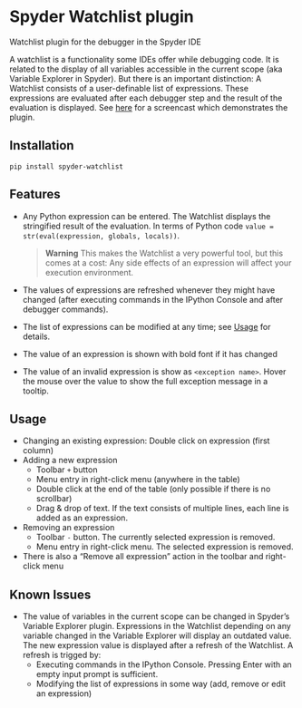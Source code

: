 # Spyder Watchlist plugin

Watchlist plugin for the debugger in the Spyder IDE

A watchlist is a functionality some IDEs offer while debugging code. It is
related to the display of all variables accessible in the current scope (aka
Variable Explorer in Spyder). But there is an important distinction: A Watchlist
consists of a user-definable list of expressions. These expressions are
evaluated after each debugger step and the result of the evaluation is
displayed. See [here](https://github.com/spyder-ide/spyder/issues/16438) for a
screencast which demonstrates the plugin.


## Installation

    pip install spyder-watchlist

## Features

* Any Python expression can be entered. The Watchlist displays the stringified
  result of the evaluation. In terms of Python code `value =
  str(eval(expression, globals, locals))`.

  > **Warning**
  > This makes the Watchlist a very powerful tool, but this comes at a cost: Any
  > side effects of an expression will affect your execution environment.

* The values of expressions are refreshed whenever they might have changed
  (after executing commands in the IPython Console and after debugger commands).
* The list of expressions can be modified at any time; see [Usage](#usage) for
  details.
* The value of an expression is shown with bold font if it has changed
* The value of an invalid expression is show as `<exception name>`. Hover the
  mouse over the value to show the full exception message in a tooltip.

## Usage

* Changing an existing expression: Double click on expression (first column)
* Adding a new expression
  * Toolbar `+` button
  * Menu entry in right-click menu (anywhere in the table)
  * Double click at the end of the table (only possible if there is no
    scrollbar)
  * Drag & drop of text. If the text consists of multiple lines, each line is
    added as an expression.
* Removing an expression
  * Toolbar `-` button. The currently selected expression is removed.
  * Menu entry in right-click menu. The selected expression is removed.
* There is also a “Remove all expression” action in the toolbar and right-click
  menu

## Known Issues

* The value of variables in the current scope can be changed in Spyder’s
  Variable Explorer plugin. Expressions in the Watchlist depending on any
  variable changed in the Variable Explorer will display an outdated value. The
  new expression value is displayed after a refresh of the Watchlist. A
  refresh is trigged by:
  * Executing commands in the IPython Console. Pressing Enter with an empty
    input prompt is sufficient.
  * Modifying the list of expressions in some way (add, remove or edit an
    expression)
